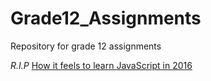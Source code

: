 # Grade12_Assignments
Repository for grade 12 assignments


*R.I.P* [How it feels to learn JavaScript in 2016](https://hackernoon.com/how-it-feels-to-learn-javascript-in-2016-d3a717dd577f?gi=e7d4f7e3af1a#.gyr1a5bqy) 
